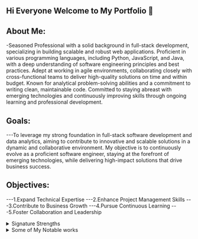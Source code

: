 ## Hi Everyone Welcome to My Portfolio 👋


## About Me:

-Seasoned Professional with a solid background in full-stack development, specializing in building scalable and robust web
applications. Proficient in various programming languages, including Python, JavaScript, and Java, with a deep understanding of
software engineering principles and best practices. Adept at working in agile environments, collaborating closely with cross-functional
teams to deliver high-quality solutions on time and within budget. Known for analytical problem-solving abilities and a commitment
to writing clean, maintainable code. Committed to staying abreast with emerging technologies and continuously improving skills
through ongoing learning and professional development.


## Goals:

---To leverage my strong foundation in full-stack software development and data analytics, aiming to contribute to innovative and scalable solutions in a dynamic and collaborative environment. My objective is to continuously evolve as a proficient software engineer, staying at the forefront of emerging technologies, while delivering high-impact solutions that drive business success.

## Objectives:
---1.Expand Technical Expertise
---2.Enhance Project Management Skills
---3.Contribute to Business Growth
---4.Pursue Continuous Learning
---5.Foster Collaboration and Leadership
    
<details>
<summary>Signature Strengths</summary>
  
| No | Signature_Strengths |
|-----:|-----------|
|     1| Web Application Development|
|     2| Database Design    |
|     3| Data Analyst and Visualizations |
|     4| Agile Methodoligies|
|     5| Continuous Integration |
|     6| Cloud Computing|

</details>


<details>
<summary>Some of My Notable works</summary>

| No | Projects |
|-----:|-----------|
|     1| Tic Tac Toe|
|     2| NinerSports Web Application    |
|     3| Clockin-ClockOut Application       |

</details>
